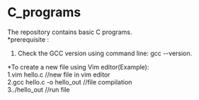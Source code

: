 # C_programs
The repository contains basic C programs.<br>
*prerequisite :<br>
1. Check the GCC version using command line: gcc --version.<br>
   
*To create a new file using Vim editor(Example):<br>
1.vim hello.c //new file in vim editor<br>
2.gcc hello.c -o hello_out //file compilation<br>
3../hello_out //run file<br>


